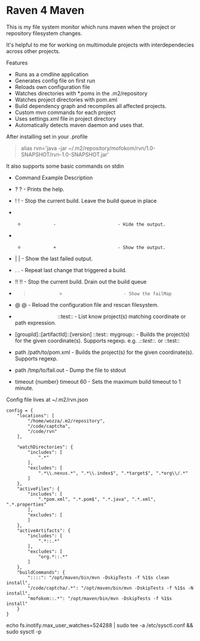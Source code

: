 # Raven 4 Maven

This is my file system monitor which runs maven when the project or repository filesystem changes. 

It's helpful to me for working on multimodule projects with interdependecies across other projects.

Features
* Runs as a cmdline application
* Generates config file on first run
* Reloads own configuration file
* Watches directories with *.poms in the .m2/repository 
* Watches project directories with pom.xml
* Build dependency graph and recompiles all affected projects.
* Custom mvn commands for each project
* Uses settings.xml file in project directory
* Automatically detects maven daemon and uses that.

After installing 
set in your .profile

> alias rvn='java -jar ~/.m2/repository/mofokom/rvn/1.0-SNAPSHOT/rvn-1.0-SNAPSHOT.jar'

It also supports some basic commands on stdin

* Command          Example                         Description

* ?                ?                       - Prints the help.

* !                !                       - Stop the current build. Leave the build queue in place

* -                -                       - Hide the output.

* +                +                       - Show the output.

* |                |                       - Show the last failed output.

* .                .                       - Repeat last change that triggered a build.

* !!               !!                      - Stop the current build. Drain out the build queue

* >                >                       - Show the failMap

* @                @                       - Reload the configuration file and rescan filesystem.

* `                `::test::                       - List know project(s) matching coordinate or path expression.

* [groupId]::[artifactId]::[version]               ::test:: mygroup::                      - Builds the project(s) for the given coordinate(s). Supports regexp. e.g. .*::test::.* or ::test::

* path             /path/to/pom.xml                        - Builds the project(s) for the given coordinate(s). Supports regexp.

* path             /tmp/to/fail.out                        - Dump the file to stdout

* timeout {number}                 timeout 60                      - Sets the maximum build timeout to 1 minute.

Config file lives at ~/.m2/rvn.json
```
config = {
    "locations": [
        "/home/wozza/.m2/repository",
        "/code/captcha",
        "/code/rvn"
    ],

    "watchDirectories": {
        "includes": [
            ".*"
        ],
        "excludes": [
            ".*\\.nexus.*", ".*\\.index$", ".*target$", ".*org\\/.*"
        ]
    },
    "activeFiles": {
        "includes": [
            ".*pom.xml", ".*.pom$", ".*.java", ".*.xml", ".*.properties"
        ],
        "excludes": [
        ]
    },
    "activeArtifacts": {
        "includes": [
            ".*::.*"
        ],
        "excludes": [
            "org.*::.*"
        ]
    },
    "buildCommands": {
        "::::": "/opt/maven/bin/mvn -DskipTests -f %1$s clean install",
        "/code/captcha/.*": "/opt/maven/bin/mvn -DskipTests -f %1$s -N install",
        "mofokom::.*": "/opt/maven/bin/mvn -DskipTests -f %1$s install"
    }
}
```

echo fs.inotify.max_user_watches=524288 | sudo tee -a /etc/sysctl.conf && sudo sysctl -p
